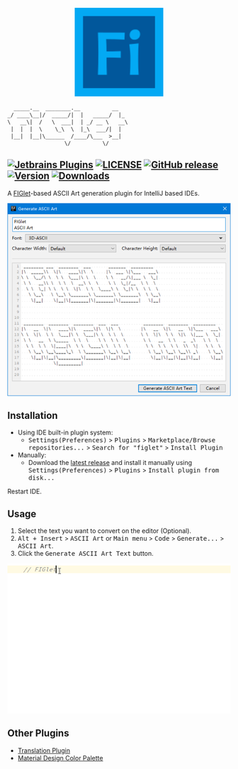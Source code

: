 <p align="center"><img src="./icon.svg" width="200" height="200" alt="FIGlet"></p>

```
  _____.__  ________.__          __   
_/ ____\__|/  _____/|  |   _____/  |_ 
\   __\|  /   \  ___|  | _/ __ \   __\
 |  |  |  \    \_\  \  |_\  ___/|  |  
 |__|  |__|\______  /____/\___  >__|  
                  \/          \/      
```
[![Jetbrains Plugins](https://img.shields.io/badge/JetBrainsPlugin-12005-orange.svg?style=flat-square)](https://plugins.jetbrains.com/plugin/12005-figlet)
[![LICENSE](https://img.shields.io/github/license/YiiGuxing/intellij-figlet.svg?style=flat-square)](https://github.com/YiiGuxing/intellij-figlet/blob/master/LICENSE)
[![GitHub release](https://img.shields.io/github/release/YiiGuxing/intellij-figlet.svg?style=flat-square)](https://github.com/YiiGuxing/intellij-figlet/releases/latest)
[![Version](https://img.shields.io/jetbrains/plugin/v/12005.svg?style=flat-square&colorB=0091ea)](https://plugins.jetbrains.com/plugin/12005-figlet)
[![Downloads](https://img.shields.io/jetbrains/plugin/d/12005.svg?style=flat-square)](https://plugins.jetbrains.com/plugin/12005-figlet)
-----

A [FIGlet](http://www.figlet.org)-based ASCII Art generation plugin for IntelliJ based IDEs.

![screenshots](./screenshots.png)

Installation
------------

- Using IDE built-in plugin system:
  - <kbd>Settings(Preferences)</kbd> > <kbd>Plugins</kbd> > <kbd>Marketplace/Browse repositories...</kbd> > <kbd>Search for "figlet"</kbd> > <kbd>Install Plugin</kbd>
- Manually:
  - Download the [latest release](https://github.com/YiiGuxing/intellij-figlet/releases/latest) and install it manually using <kbd>Settings(Preferences)</kbd> > <kbd>Plugins</kbd> > <kbd>Install plugin from disk...</kbd>
  
Restart IDE.

Usage
-----

1. Select the text you want to convert on the editor (Optional).
2. <kbd>Alt + Insert</kbd> > <kbd>ASCII Art</kbd> or <kbd>Main menu</kbd> > <kbd>Code</kbd> > <kbd>Generate...</kbd> > <kbd>ASCII Art</kbd>.
3. Click the <kbd>Generate ASCII Art Text</kbd> button.

![screenshots](./screenshots.gif)

Other Plugins
-------------

- [Translation Plugin](https://github.com/YiiGuxing/TranslationPlugin)
- [Material Design Color Palette](https://github.com/YiiGuxing/material-design-color-palette)
